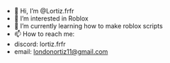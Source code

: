 - 👋 Hi, I’m @Lortiz.frfr
- 👀 I’m interested in Roblox
- 🌱 I’m currently learning how to make roblox scripts
- 📫 How to reach me:
- discord: lortiz.frfr
- email: londonortiz11@gmail.com
<!---
Lortizfrfr/Lortizfrfr is a ✨ special ✨ repository because its `README.md` (this file) appears on your GitHub profile.
You can click the Preview link to take a look at your changes.
--->
